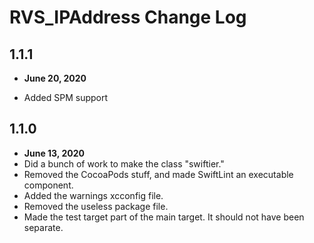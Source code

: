 # RVS_IPAddress Change Log

## 1.1.1

- **June 20, 2020**

- Added SPM support

## 1.1.0

- **June 13, 2020**
- Did a bunch of work to make the class "swiftier."
- Removed the CocoaPods stuff, and made SwiftLint an executable component.
- Added the warnings xcconfig file.
- Removed the useless package file.
- Made the test target part of the main target. It should not have been separate.

